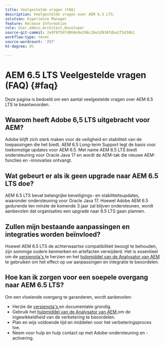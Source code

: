 ```yaml
---
title: Veelgestelde vragen (FAQ)
description: Veelgestelde vragen over AEM 6.5 LTS.
solution: Experience Manager
feature: Release Information
role: User,Admin,Architect,Developer
source-git-commit: 2e9f8f59fd068e9e296c20e1d930fdbe2f5d30b1
workflow-type: tm+mt
source-wordcount: '257'
ht-degree: 0%

---
```


# AEM 6.5 LTS Veelgestelde vragen (FAQ) {#faq}

Deze pagina is bedoeld om een aantal veelgestelde vragen over AEM 6.5 LTS te beantwoorden.

## Waarom heeft Adobe 6,5 LTS uitgebracht voor AEM?

Adobe blijft zich sterk maken voor de veiligheid en stabiliteit van de toepassingen die het biedt. AEM 6.5 Long-term Support legt de basis voor toekomstige updates voor AEM 6.5. Met name AEM 6.5 LTS biedt ondersteuning voor Oracle Java 17 en wordt de AEM-tak die nieuwe AEM-functies en -innovaties ontvangt.

## Wat gebeurt er als ik geen upgrade naar AEM 6.5 LTS doe?

AEM 6.5 LTS bevat belangrijke beveiligings- en stabiliteitsupdates, waaronder ondersteuning voor Oracle Java 17. Hoewel Adobe AEM 6.5 gedurende ten minste de komende 3 jaar zal blijven ondersteunen, wordt aanbevolen dat organisaties een upgrade naar 6.5 LTS gaan plannen.

## Zullen mijn bestaande aanpassingen en integraties worden beïnvloed?

Hoewel AEM 6.5 LTS de achterwaartse compatibiliteit beoogt te behouden, zijn sommige oudere kenmerken en artefacten verwijderd.
Het is essentieel om de [ versienota&#39;s ](/help/release-notes/release-notes.md#deprecated-and-removed-features) te herzien en het [ hulpmiddel van de Analysator van AEM ](/help/sites-deploying/aem-analyzer.md) te gebruiken om het effect op uw aanpassingen en integratie te beoordelen.

## Hoe kan ik zorgen voor een soepele overgang naar AEM 6.5 LTS?

Om een vloeiende overgang te garanderen, wordt aanbevolen:

* Herzie de [ versienota&#39;s ](/help/release-notes/release-notes.md) en documentatie grondig.
* Gebruik het [ hulpmiddel van de Analysator van AEM ](/help/sites-deploying/aem-analyzer.md) om de ingewikkeldheid van de verbetering te beoordelen.
* Plan en wijs voldoende tijd en middelen voor het verbeteringsproces toe.
* Neem voor hulp en hulp contact op met Adobe-ondersteuning en -activering.
